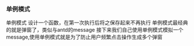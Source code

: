 ### 单例模式
单例模式 设计一个函数，在第一次执行后将之保存起来不再执行
单例模式最经典的就是弹窗了，类似与antd的message
接下来我们自己使用单例模式模拟一个message,使用单例模式就是为了防止用户频繁点击操作生成多个弹窗
